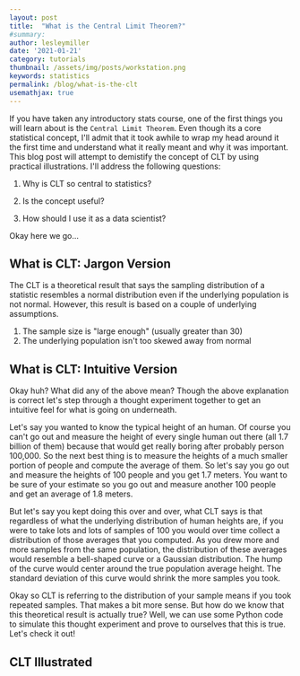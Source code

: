```yaml
---
layout: post
title:  "What is the Central Limit Theorem?"
#summary: 
author: lesleymiller
date: '2021-01-21'
category: tutorials
thumbnail: /assets/img/posts/workstation.png
keywords: statistics
permalink: /blog/what-is-the-clt
usemathjax: true
---
```


If you have taken any introductory stats course, one of the first things you will learn about is the `Central Limit Theorem`. Even though its a core statistical concept, I'll admit that it took awhile to wrap my head around it the first time and understand what it really meant and why it was important. This blog post will attempt to demistify the concept of CLT by using practical illustrations. I'll address the following questions: 

1) Why is CLT so central to statistics? 

2) Is the concept useful? 

3) How should I use it as a data scientist? 

Okay here we go...

## What is CLT: Jargon Version 
The CLT is a theoretical result that says the sampling distribution of a statistic resembles a normal distribution even if the underlying population is not normal. However, this result is based on a couple of underlying assumptions. 

1) The sample size is "large enough" (usually greater than 30)
2) The underlying population isn't too skewed away from normal

## What is CLT: Intuitive Version 
Okay huh? What did any of the above mean? Though the above explanation is correct let's step through a thought experiment together to get an intuitive feel for what is going on underneath. 

Let's say you wanted to know the typical height of an human. Of course you can't go out and measure the height of every single human out there (all 1.7 billion of them) because that would get really boring after probably person 100,000. So the next best thing is to measure the heights of a much smaller portion of people and compute the average of them. So let's say you go out and measure the heights of 100 people and you get 1.7 meters. You want to be sure of your estimate so you go out and measure another 100 people and get an average of 1.8 meters.

But let's say you kept doing this over and over, what CLT says is that regardless of what the underlying distribution of human heights are, if you were to take lots and lots of samples of 100 you would over time collect a distribution of those averages that you computed. As you drew more and more samples from the same population, the distribution of these averages would resemble a bell-shaped curve or a Gaussian distribution. The hump of the curve would center around the true population average height. The standard deviation of this curve would shrink the more samples you took.

Okay so CLT is referring to the distribution of your sample means if you took repeated samples. That makes a bit more sense. But how do we know that this theoretical result is actually true? Well, we can use some Python code to simulate this thought experiment and prove to ourselves that this is true. Let's check it out! 

## CLT Illustrated 

<script src="https://gist.github.com/aromatic-toast/ae54baf83816bc6afe725ea5d2cb81ab.js"></script>



